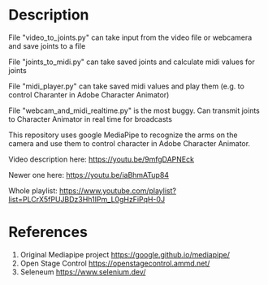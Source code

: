 # Description

File "video_to_joints.py" can take input from the video file or webcamera and save joints to a file

File "joints_to_midi.py" can take saved joints and calculate midi values for joints

File "midi_player.py" can take saved midi values and play them (e.g. to control Charanter in Adobe Character Animator)

File "webcam_and_midi_realtime.py" is the most buggy. Can transmit joints to Character Animator in real time for broadcasts


This repository uses google MediaPipe to recognize the arms on the camera and use them to control character in Adobe Character Animator.


Video description here: https://youtu.be/9mfgDAPNEck

Newer one here: https://youtu.be/iaBhmATup84

Whole playlist: https://www.youtube.com/playlist?list=PLCrX5fPUJBDz3Hh1IPm_L0gHzFiPqH-0J

# References

1) Original Mediapipe project  https://google.github.io/mediapipe/
2) Open Stage Control https://openstagecontrol.ammd.net/
3) Seleneum https://www.selenium.dev/


